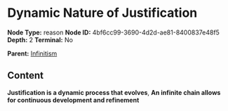 # Dynamic Nature of Justification

**Node Type:** reason
**Node ID:** 4bf6cc99-3690-4d2d-ae81-8400837e48f5
**Depth:** 2
**Terminal:** No

**Parent:** [Infinitism](infinitism.md)

## Content

**Justification is a dynamic process that evolves**, **An infinite chain allows for continuous development and refinement**
